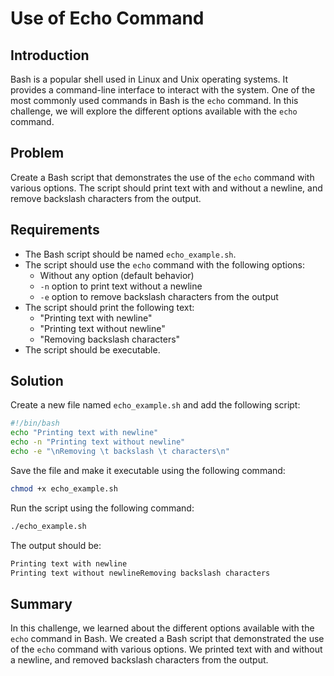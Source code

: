# Use of Echo Command

## Introduction

Bash is a popular shell used in Linux and Unix operating systems. It provides a command-line interface to interact with the system. One of the most commonly used commands in Bash is the `echo` command. In this challenge, we will explore the different options available with the `echo` command.

## Problem

Create a Bash script that demonstrates the use of the `echo` command with various options. The script should print text with and without a newline, and remove backslash characters from the output.

## Requirements

- The Bash script should be named `echo_example.sh`.
- The script should use the `echo` command with the following options:
  - Without any option (default behavior)
  - `-n` option to print text without a newline
  - `-e` option to remove backslash characters from the output
- The script should print the following text:
  - "Printing text with newline"
  - "Printing text without newline"
  - "Removing backslash characters"
- The script should be executable.

## Solution

Create a new file named `echo_example.sh` and add the following script:

```bash
#!/bin/bash
echo "Printing text with newline"
echo -n "Printing text without newline"
echo -e "\nRemoving \t backslash \t characters\n"
```

Save the file and make it executable using the following command:

```bash
chmod +x echo_example.sh
```

Run the script using the following command:

```bash
./echo_example.sh
```

The output should be:

```bash
Printing text with newline
Printing text without newlineRemoving backslash characters
```

## Summary

In this challenge, we learned about the different options available with the `echo` command in Bash. We created a Bash script that demonstrated the use of the `echo` command with various options. We printed text with and without a newline, and removed backslash characters from the output.
